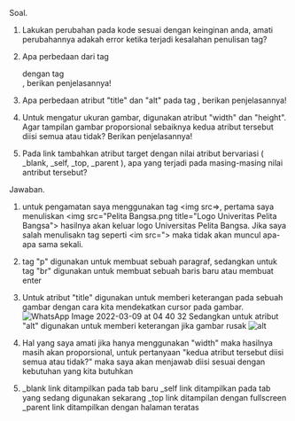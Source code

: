   Soal.
1.  Lakukan perubahan pada kode sesuai dengan keinginan anda, amati perubahannya adakah
error ketika terjadi kesalahan penulisan tag?

2.  Apa perbedaan dari tag <p> dengan tag <br>, berikan penjelasannya!
  
3.  Apa perbedaan atribut "title" dan "alt" pada tag <img>, berikan penjelasannya!
  
4.  Untuk mengatur ukuran gambar, digunakan atribut "width" dan "height". Agar tampilan gambar
proporsional sebaiknya kedua atribut tersebut diisi semua atau tidak? Berikan penjelasannya!
  
5.  Pada link tambahkan atribut target dengan nilai atribut bervariasi ( _blank, _self, _top,
_parent ), apa yang terjadi pada masing-masing nilai antribut tersebut?

  Jawaban.
  
1. untuk pengamatan saya menggunakan tag <img src=>, pertama saya menuliskan <img src="Pelita Bangsa.png title="Logo Univeritas Pelita Bangsa"> hasilnya akan keluar logo Universitas Pelita Bangsa. Jika saya salah menulisakn tag seperti <im src="> maka tidak akan muncul apa-apa sama sekali.
  
2.  tag "p" digunakan untuk membuat sebuah paragraf, sedangkan untuk tag "br" digunakan untuk membuat sebuah baris baru atau membuat enter
  
3.  Untuk atribut "title" digunakan untuk memberi keterangan pada sebuah gambar dengan cara kita mendekatkan cursor pada gambar. 
  ![WhatsApp Image 2022-03-09 at 04 40 32](https://user-images.githubusercontent.com/101261241/157443763-7465c208-e04d-434d-aab7-5c448ae43a86.jpeg)
  Sedangkan untuk atribut "alt" digunakan untuk memberi keterangan jika gambar rusak
  ![alt](https://user-images.githubusercontent.com/101261241/157443995-45f5609a-20cc-46a9-ab78-db9970e041aa.PNG)
  
4.  Hal yang saya amati jika hanya menggunakan "width" maka hasilnya masih akan proporsional, untuk pertanyaan "kedua atribut tersebut diisi semua atau tidak?" maka saya   akan menjawab diisi sesuai dengan kebutuhan yang kita butuhkan
  
5. _blank link ditampilkan pada tab baru
  _self link ditampilkan pada tab yang sedang digunakan sekarang
  _top link ditampilan dengan fullscreen
  _parent link ditampilkan dengan halaman teratas 
